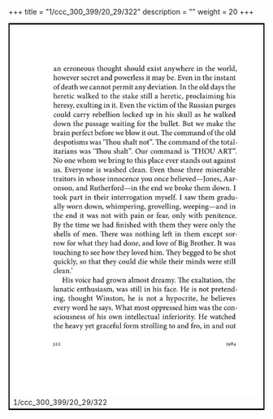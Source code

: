 +++
title = "1/ccc_300_399/20_29/322"
description = ""
weight = 20
+++

<table style="border:2px solid black;max-width:800px;max-height:800px;" 
><tr><td><img class="center-fit-jpg"
src="/jpg_/out_jpg_1984__322.jpg"  >1/ccc_300_399/20_29/322</img></td></tr></table>